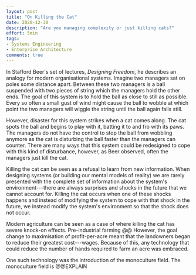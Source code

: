 ```yaml
---
layout: post
title: "On Killing the Cat"
date: 2020-12-30
description: "Are you managing complexity or just killing cats?"
effort: 5min
tags:
- Systems Engineering
- Enterprise Architecture
comments: true
---
```


In Stafford Beer's set of lectures, *Designing Freedom*, he describes an analogy for modern organisational systems. Imagine two managers sat on poles some distance apart. Between these two managers is a ball suspended with two pieces of string which the managers hold the other ends. The goal of this system is to hold the ball as close to still as possible. Every so often a small gust of wind might cause the ball to wobble at which point the two managers will wiggle the string until the ball again falls still.

However, disaster for this system strikes when a cat comes along. The cat spots the ball and begins to play with it, batting it to and fro with its paws. The managers do not have the control to stop the ball from wobbling anymore as the cat is disturbing the ball faster than the managers can counter. There are many ways that this system could be redesigned to cope with this kind of disturbance, however, as Beer observed, often the managers just kill the cat.

<!-- more -->



Killing the cat can be seen as a refusal to learn from new information. When designing systems (or building our mental models of reality) we are rarely presented with the complete set of information about the system's environment---there are always surprises and shocks in the future that we cannot account for. Killing the cat occurs when one of these shocks happens and instead of modifying the system to cope with that shock in the future, we instead modify the system's environment so that the shock does not occur.

Modern agriculture can be seen as a case of where killing the cat has severe knock-on effects. Pre-industrial farming @@ However, the goal change to maximisation of profit-per-acre meant that the landowners began to reduce their greatest cost---wages. Because of this, any technology that could reduce the number of hands required to farm an acre was embraced.

One such technology was the introduction of the monoculture field. The monoculture field is @@EXPLAIN

